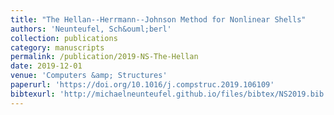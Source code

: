 ```yaml
---
title: "The Hellan--Herrmann--Johnson Method for Nonlinear Shells"
authors: 'Neunteufel, Sch&ouml;berl'
collection: publications
category: manuscripts
permalink: /publication/2019-NS-The-Hellan
date: 2019-12-01
venue: 'Computers &amp; Structures'
paperurl: 'https://doi.org/10.1016/j.compstruc.2019.106109'
bibtexurl: 'http://michaelneunteufel.github.io/files/bibtex/NS2019.bib'
---
```

